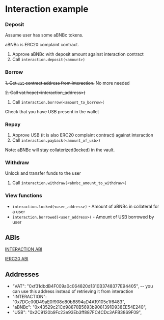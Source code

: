 # Interaction example

### Deposit

Assume user has some aBNBc tokens.

aBNBc is ERC20 complaint contract. 

1. Approve aBNBc with deposit amount against interaction contract
2. Call `interaction.deposit(<amount>)`

### Borrow

~~1. Get `vat` contract address from interaction.~~ No more needed

~~2. Call vat.hope(<interaction_address>)~~

1. Call `interaction.borrow(<amount_to_borrow>)`

Check that you have USB present in the wallet


### Repay

1. Approve USB (it is also ERC20 complaint contract) against interaction
2. Call `interaction.payback(<amount_of_usb>)`

Note: aBNBc will stay collaterized(locked) in the vault.

### Withdraw
Unlock and transfer funds to the user

1. Call `interaction.withdraw(<abnbc_amount_to_withdraw>)`

### View functions

* `interaction.locked(<user_address>)` - Amount of aBNBc in collateral for a user
* `interaction.borrowed(<user_address>)` - Amount of USB borrowed by user

## ABIs
[INTERACTION ABI](interfaces/DAOInteraction.json)

[IERC20 ABI](interfaces/IERC20.json)

## Addresses

* "VAT": "0xf31dbdB4F009a0c064820d1310B3748377E94405", -- you can use this address instead of retrieving it from interaction
* "INTERACTION": "0x7DCc00D49aE0f908d80b8894aD4A19105e1f6483",
* "aBNBc": "0x43529c21Cd98870B5693b9081391D938EE54E240",
* "USB": "0x2C9120b9Fc23e93Eb3ff887FC4CDc3AFB3869F09",